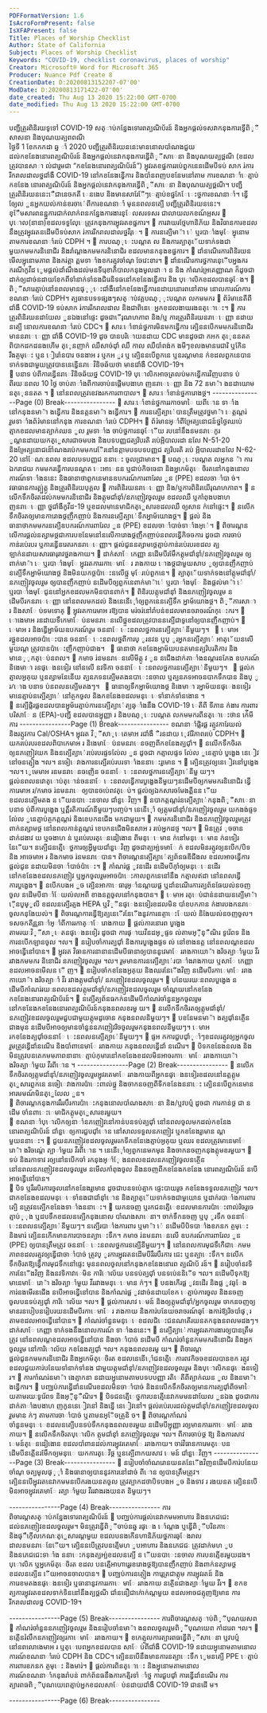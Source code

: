 ```yaml
---
PDFFormatVersion: 1.6
IsAcroFormPresent: false
IsXFAPresent: false
Title: Places of Worship Checklist
Author: State of California
Subject: Places of Worship Checklist
Keywords: "COVID-19, checklist coronavirus, places of worship"
Creator: Microsoft® Word for Microsoft 365
Producer: Nuance Pdf Create 8
CreationDate: D:20200813152207-07'00'
ModDate: D:20200813171422-07'00'
date_created: Thu Aug 13 2020 15:22:00 GMT-0700
date_modified: Thu Aug 13 2020 15:22:00 GMT-0700
---
```

បញ្ជីត្រួរពិនិរយទូទៅ COVID-19 
សត្ាប់កន្នែងទោរពត្បណិប័រន៍ និងអ្នកផ្តល់ទសវាកនុងការទ្វើពិ្ីសាសនា 
និងបុណយត្បពពណី  
ថ្ងៃទី 1 ខែកកកដា ឆ្ន ាំ 2020 
បញ្ជីត្រួរពិនិរយននេះមាននោលបាំណងជួយដល់កខនែងនោរពត្បណិប័រន៍ និងអ្នកផ្តល់នេវាកនុងការន្វើពិ្ីសាេនា 
និងបុណយត្បថ្ពណី (ខដលត្រូវបានសាា ល់ជារួមជា “កខនែងនោរពត្បណិប័រន៍”) អ្នុវរតខផ្នការរបេ់ពួកនេនដើមបីទប់
សាក រ់ការរីករាលដាលថ្នជាំងឺ COVID-19 នៅកខនែងន្វើការ និងបាំនពញបខនែមនៅតាម ការខណនាាំេត្មាប់ កខនែង
នោរពត្បណិប័រន៍ និងអ្នកផ្តល់នេវាកនុងការន្វើពិ្ីសាេនា និងបុណយត្បថ្ពណី។ បញ្ជីត្រួរពិនិរយននេះេឺជានេចកតី
េនងេប និងមានសារែែីៗេត្មាប់ខផ្នកែែេះថ្នការខណនាាំ។ ន្វើឲ្យែល ួនអ្នកយល់កាន់ខរចាេ់ពីការខណនាាំ មុននពលនត្បើ
បញ្ជីត្រួរពិនិរយននេះ។ 
ខ្ែឹមសារពនន្ផ្នការជាក់លាក់ពនកន្នែងការងារន្ែលសរទសរ
ជាលាយលកខណ៍អ្កសរ 
 បុេាល(នានា)ខដលទទួលែុេត្រូវកនុងការអ្នុវរតខផ្នការ។ 
 ការវាយរថ្មែហានិភ័យ និងវិធានការខដលនឹងត្រូវអ្នុវរតនដើមបីទប់សាក រ់ការរីករាលដាលថ្នវីរុេ។ 
 ការនត្បើមា៉ា េ់ ឬរបាាំងមុែ អ្នុនោមតាមការខណនាាំរបេ់ CDPH ។ 
 ការបណ្ុេះបណ្តត ល និងការត្បាត្េ័យទាក់ទងជាមួយកមមករនិនោជិរ និងរាំណ្តងកមមករនិនោជិរ
ខដលមានកនុងខផ្នការ។ 
 ដាំនណើរការពិនិរយនមើលអ្នុនោមភាព និងករ់ត្តា ត្ពមទាាំងខករត្មូវចាំណុ ចែវេះខារ។ 
 ដាំនណើរការថ្នការនេុើបអ្នងករករណីកូវីដ េូមផ្តល់ដាំណឹងដល់មនទីរេុខាភិបាលកនុងមូលដាា ន និង
កាំណរ់អ្រតេញ្ញាណ ក៏ដូចជា ដាក់ឲ្យដាច់នដាយខែកពីទាំនាក់ទាំនងជិរេនិទធនៅកខនែងន្វើការ និង
បុេាលិកខដលបានឆ្ែង។ 
 ពិ្ីសារេត្មាប់នៅនពលមានផ្្ុេះជាំងឺនៅកខនែងន្វើការនដាយនោរពនៅតាម នោលការណ៍ការ
ខណនាាំរបេ់ CDPH។ 
ត្បធានបទទផ្សងៗសត្ាប់វគ្គបណ្ុុះបណ្តត លកមមករ 
 ព័រ៌មានេតីពីជាំងឺ COVID-19 ទប់សាក រ់ការរីករាលដាល និងជាពិនេេអ្នកខដលងាយរងនត្ោេះ។ 
 ការត្រួរពិនិរយនដាយែល ួនឯងនៅផ្ទេះ ដូចជាេីរុណហភាព និង/ឬ ការត្រួរពិនិរយនរាេេញ្ញា នដាយ
នត្បើ នោលការខណនាាំរបេ់ CDC។ 
 សារៈេាំខាន់ថ្នការមិនមកន្វើការ ត្បេិននបើកមមករនិនោជិរមាននរាេេញ្ញា ជាំងឺ COVID-19 ដូច
បានបរិោយនដាយ CDC មានដូចជា កអក ត្េុននតត ពិបាកដកដនងហើម ត្េុនញាក់ ឈឺសាច់ដុាំ ឈឺ
កាល ឈឺបាំពង់ក ងមីៗខលងមានរេជារិ ឬកែិន រឹងត្ចមុេះ ឬន ៀរេាំនបារ ចនងាអ រ ឬកអ ួរ ឬ
ត្បេិននបើពួកនេ ឬនរណ្តមាន ក់ខដលពួកនេបានទាក់ទងជាមួយត្រូវបាននេន្វើនរាេវិនិចឆ័យថា
មានជាំងឺ COVID-19។  
 បនាទ ប់ពីការន្វើនរាេវិនិចឆ័យថ្ន COVID-19 បុេាលិកអាចត្រលប់មកន្វើការវិញបនាទ ប់ពីរយៈនពល 
10 ថ្ងៃ ចាប់តាាំងពីការចាប់នផ្តើមបងាហ ញនរាេេញ្ញា និង 72 នមា៉ា ងនដាយោម នត្េុននតត ។ 
 នៅនពលត្រូវខេវងរកការពាបាល។ 
 សារៈេាំខាន់ថ្នការោងថ្ដ។ 
----------------Page (0) Break----------------
 សារៈេាំខាន់ថ្នការរកាចមាៃ យពីោន ទាាំងនៅកនុងនមា៉ា ងន្វើការ និងនត្តនមា៉ា ងន្វើការ។ 
 ការនត្បើត្បាេ់បានត្រឹមត្រូវថ្នមា៉ា េត្កណ្តរ់ រួមទាាំងព័រ៌មាននៅកនុង ការខណនាាំរបេ់ CDPH។ 
 ព័រ៌មានអ្ាំពីអ្រែត្បនោជន៍ថ្នថ្ងៃឈប់េត្មាកខដលមានត្បាក់ឈន ួល រួមទាាំង ចាប់ថ្នការនឆ្ែើយ
របនៅនឹងនមនរាេកូរ ូណ្តនដាយយកត្េួសារជាចមបង និងបទបញ្ញជត្បរិបរតិ របេ់អ្ភិបាលរដា
នលែ N-51-20 និងអ្រែត្បនោជន៍េាំណងរបេ់កមមករេែិរនៅនត្កាមបទបទបញ្ញជ ត្បរិបរតិ របេ់
អ្ភិបាលរដានលែ N-62-20 នៅែណៈនពល ខដលបទបញ្ញជ ននាេះ ចូលជា្រមាន។ 
 បណ្ុេះបណ្តត លអ្នកន ៉ា ការឯករាជយ កមមករន្វើការបនណ្តត េះអាេនន ឬជាប់កិចចេនា និងអ្នកេម័ត្េ
ចិរតនៅកនុងនោលការណ៍ទាាំងននេះ និងធានាថាពួកនេមានឧបករណ៍ការពារែល ួន (PPE) ខដលចាាំបា
ច់។ 
 វធាធានការត្គ្ប់ត្គ្ង និងត្រួរពិនិរយបុគ្គល 
 ការពិនិរយនរាេេញ្ញា និង/ឬការពិនិរយេីរុណហភាព។ 
 នលើកទឹកចិរតដល់កមមករនិនោជិរ និងត្កុមជាំនុាំ/នភញៀវចូលរួម ខដលឈឺ ឬកាំពុងបងាហ ញនរាេេញ្ញា
ថ្នជាំងឺកូវីដ-19 ឬខដលមានេមាជិកត្េួសារខដលឈឺ ឲ្យសាន ក់នៅផ្ទេះ។ 
 នលើកទឹកចិរតឲ្យមានការោងថ្ដញឹកញាប់ និងការនត្បើត្បាេ់ទឹកអ្នាម័យោងថ្ដ។ 
 ផ្តល់ និងធានាថាកមមករនត្បើឧបករណ៍ការពារែល ួន (PPE) ខដលចាាំបាច់ទាាំងអ្េ់។ 
 ពិចារណ្តនលើការផ្តល់នត្សាមថ្ដជាការបខនែមនៅនលើការោងថ្ដញឹកញាប់នពលន្វើកិចចការ ដូចជា
ការចាប់កាន់របេ់របរ ឬការន្វើនរេតរកនរាេេញ្ញា។ ផ្តល់ជូននត្សាមថ្ដេត្មាប់កាន់របេ់របរខដល
ត្បឡាក់នដាយសារធារុរាវថ្នរាងកាយ។ 
 ដាក់សាែ កេញ្ញា នដើមបីរមែឹកត្កុមជាំនុាំ/នភញៀវចូលរួម ឲ្យពាក់មា៉ា េ ឬរបាាំងមុែ អ្នុវរតការរកាេមាែ រ
រាងកាយ ោងថ្ដជាមួយសាប ូឲ្យបានញឹកញាប់ នត្បើទឹកអ្នាម័យោងថ្ដ និងមិនយកថ្ដប៉ាេះនលើថ្ផ្ទ
មុែរបេ់ពួកនេ។ 
 ត្បាត្េ័យទាក់ទងនៅត្កុមជាំនុាំ/នភញៀវចូលរួម ឲ្យបានញឹកញាប់ នដើមបីឲ្យពួកនេពាក់មា៉ាេ់ ឬរបាាំងមុែ 
និងផ្តល់មា៉ា េ់ ឬរបាាំងមុែជូននៅអ្នកខដលមកមិនបានពាក់។ 
 ពិនិរយត្កុមជាំនុាំ និងនភញៀវចូលរួម នដើមបីរកនរាេេញ្ញា នៅនពលមកដល់ និងនេនើេុាំឲ្យពួកនេនត្បើទឹក
អ្នាម័យោងថ្ដ។ 
ពិ្ីការសាា រ និងសាែ ប់ទមទោគ្ 
 អ្នុវរតការេមាអ រឱ្យបាន មរ់ចរ់នៅរាំបន់ខដលមានចរាចរណ៍កុេះករ។ 
 ោងេមាអ រនដាយទឹកេមាែ ប់នមនរាេនលើថ្ផ្ទខដលត្រូវបាននត្បើជាទូនៅឲ្យបានញឺកញាប់។ 
 េមាអ រ និងន្វើអ្នាម័យឧបករណ៍រួម ចននាែ េះនពលថ្នការនត្បើត្បាេ់នីមួយៗ។ 
 េមាអ រថ្ផ្ទខដលអាចប៉ាេះបាន ចននាែ េះនពលថ្នពីការប្ ូរនវន ឬប្ ូរអ្នកនត្បើត្បាេ់ អាត្េ័យនលើមួយណ្ត
ត្រូវបានប៉ាេះញឹកញាប់ជាង។ 
 ធានាថា កខនែងអ្នាម័យបនតមានត្បរិបរតិការ និងមានេ្ុកត្េប់នពល។ 
 កមាច រ់នមនរាេនលើមីត្កូ វ ូន នជើងដាក់តាាំងនណ្តរនភែង ឧបករណ៍ និងេមាា រនផ្េងនទៀរ នៅនលើ
នវទិកា ចននាែ េះនពលថ្នការនត្បើត្បាេ់នីមួយៗ។ 
 ផ្តល់កត្មាលអ្ងគុយ ឬនត្សាមនែនើយ ត្បនភទនត្បើមតងនបាេះនចាល ឬត្បនភទអាចនបាកទឹកបាន និងប្
ូ
រ/ោង បនាទ ប់នពលនត្បើមតងៗ។ 
 ធានាឲ្យទឹកអ្នាម័យោងថ្ដ និងេមាា រអ្នាម័យនផ្េងនទៀរមានេត្មាប់នត្បើត្បាេ់ នៅត្ចកចូល 
និងកខនែងខដលមនុេេទាំនាក់ទាំនងោន ។  
 នត្បើផ្លិរផ្លខដលបានអ្នុម័រេត្មាប់ការនត្បើត្បាេ់ត្បឆ្ាំងនឹង COVID-19 េតីពី ទីភាន ក់ងារ
ការពារបរិសាែ ន (EPA)-បញ្ជី ខដលបានអ្នុញ្ញា រ និងបណ្ុេះបណ្តត លកមមករពីនត្ោេះថាន ក់េីមី ការ
----------------Page (1) Break----------------
ខណនាាំផ្លិរផ្ល រត្មូវការែយល់ និងរត្មូវការ Cal/OSHA។ អ្នុវរត  វិ្ីសា្េតេមាអ រជាំងឺ ឺរនដាយ
េុវរែិភាពរបេ់ CDPH។ 
 យករបេ់របរខដលពិបាកេមាអ រ និងេមាែ ប់នមនរាេនចញពីកខនែងត្បជុាំ។ 
 នលើកទឹកចិរតឲ្យនភញៀវយក និងនត្បើត្បាេ់របេ់របរផ្ទទល់ែល ួន ដូចជា កត្មាលផ្ទទ ល់ែល ួនេត្មាប់
បួងេួង នេៀវនៅចនត្មៀង ។ល។ នចៀេវាងការនត្បើរបេ់របរទាាំងននាេះរួមោន ។ 
 ត្បេិនត្រូវឲ្យនេៀវនៅបួងេួង ។ល។ េូមេមាអ រនមនរាេនចញេិន ចននាែ េះនពលថ្នការនត្បើត្បាេ់នីមួ
យៗ។ ផ្តល់នពលនវោត្ោប់ត្ោន់ចននាែ េះនពលន្វើការបួងេួងនីមួយៗនដើមបីឲ្យកមមករនិនោជិរ ន្វើ
ការេមាអ រ/កមាច រ់នមនរាេ ឲ្យបានចប់េពវត្េប់។ ផ្តល់ឲ្យឯកសារចមែងត្ពីនន ើយ ខដលនត្បើមតង
ន ើយនបាេះនចាល ជាំនួេវិញ។ 
 នបាកត្កណ្តរ់នត្បើត្បាេ់កនុងពិ្ីសាេនា បនាទ ប់ពីការបួងេួង ឬត្ពឹរតិការណ៍នីមួយៗបញ្ចប់។ នេនើេុាំ
ឲ្យត្កុមជាំនុាំ/នភញៀវចូលរួម យកងង់ផ្ទទ ល់ែល ួនេត្មាប់ត្ចកត្កណ្តរ់ និងខេបកនជើង មកជាមួយ។ 
 កមមករនិនោជិរ និងនភញៀវចូលរួមត្រូវពាក់នត្សាមថ្ដ នៅនពលកាន់ត្កណ្តរ់ ខេបកនជើងមិនសាអ រ
របេ់អ្នកដថ្ទ ។ល។ 
 មិនត្រូវ ុចចានដាក់ដងាវ យ ឬចងាហ ន់ ឬរបេ់របរត្េនដៀងោន ពីមនុេេមាន ក់នៅមនុេេមាន ក់នទៀរ
នែើយ។ នត្បើជនត្មើេថ្នការឲ្យអ្វីមួយជាំនួេវិញ ដូចជាត្បអ្ប់ទមាែ ក់ ខដលមិនរត្មូវឲ្យនបើក/បិទ និង
អាចេមាអ រ និងកមាច រ់នមនរាេបាន។ ពិចារណ្តនត្បើត្បាេ់ត្បព័នធឌីជីងល ខដលអាចន្វើការផ្តល់ជូន 
នដាយមិនចាាំបាច់ប៉ាេះ។ 
 កាំណរ់ផ្ល ូវនដើរ នដើមបីកុាំឲ្យមនុេេនដើរនៅកខនែងខដលនភញៀវ ឬអ្នកចូលរួមអាចប៉ាេះកាលពួកនេនៅនឹង
កត្មាលឥដា នៅនពលន្វើការបួងេួង។ 
 នបើកបងអ ួច ត្បេិនអាកាេធារុអ្ាំនណ្តយផ្ល ឬដាំនណើរការត្បព័នធែយល់នចញចូល នដើមបីនាាំែយល់លអពី
ខាងនត្តចូលនៅកនុងបាន។ 
 េមាអ រត្េប់ជាន់នដាយនត្បើមា៉ា េុីនបូម្ូលី ខដលនត្បើរត្មង HEPA ឬវិ្ីនផ្េងនទៀរខដលមិន
បាំខបកភាន ក់ងារបងកនរាេចូលកនុងែយល់។ 
 ពិចារណ្តការន្វើឱ្យត្បនេើរនែើងនូវការនត្ចាេះែយល់ និងែយល់នចញចូល។ 
ទសចកតីន្ណនាាំអ្ាំពីការរកាគ្ាែ រោងកាយ 
 ផ្តល់ការនោរព បួងេួងតាមរយៈវិ្ីសា្េតនផ្េងនទៀរ ដូចជា ការផ្ាយវីនដអ្ូផ្ទទ ល់តាមអ្ុីន្ឺណិរ 
ទូរេ័ពទ និងការនបើកឡានចូល ។ល។ 
 នរៀបចាំការត្បជុាំ និងការបួងេួងផ្ទទ ល់ នៅខាងនត្ត នៅនពលណ្តខដលអាចន្វើនៅបាន។ 
 អ្នុវរត  វិធានការនានានដើមបីធានាឲ្យបាននូវេមាែ ររាងកាយោ៉ា ងរិចត្បាាំមួយ វីរ រវាងកមមករ
និនោជិរ នភញៀវចូលរួម ។ល។ រួមមានការនត្បើត្បាេ់របាាំងរាងកាយ ឬសាែ កេញ្ញា ខដលអាចនមើលន ើ
ញ។ 
 នរៀបចាំកខនែងអ្ងគុយ និងឈរនែើងវិញ នដើមបីរកាេមាែ ររាងកាយោ៉ា ងរិចត្បាាំ វីរ រវាងត្កុមជាំនុាំ/
នភញៀវខដលចូលរួម។ 
 បនែយរយៈនពលបួងេួង នដើមបីកាំណរ់រយៈនពលខដលត្កុមជាំនុាំ/នភញៀវខដលចូលរួម ចាំណ្តយនៅកខនែង
កខនែងនោរពត្បណិប័រន៍។ 
 នត្បើត្បព័នធកក់នដើមបីកាំណរ់ចាំនួនអ្នកចូលរួមនៅកខនែងកខនែងនោរពត្បណិប័រន៍កនុងនពលខរមួ
យ។ 
 នលើកទឹកចិរតឲ្យត្កុមជាំនុាំ/នភញៀវខដលចូលរួមជួបជាមួយត្កុមដូចោន កនុងនពលនិមួយៗ។ 
 បខនែមនមា៉ា ងត្បជុាំនត្ចើនជាងមុន នដើមបីអាចឲ្យមានចាំនួននភញៀវរិចចូលរួមកនុងនពលនីមួយៗ។ 
េមាអ រកខនែងត្បជុាំចននាែ េះនពលនត្បើត្បាេ់នីមួយៗ។ 
 ផ្ទអ កការជួបជុាំ្ាំៗខដលរត្មូវឲ្យអ្នកចូលរួមត្រូវន្វើដាំនណើរ និងបាំពានេមាែ ររាងកាយ កនុងនពលន្វើដាំ
នណើរ។ 
 បិទកខនែងនលង និងមិនត្រូវបនតេកមមភាពនានាេត្មាប់កុមារនៅកខនែងខដលមិនអាចរកាេ
មាែ ររាងកាយោ៉ា ងរិចត្បាាំមួយ វីរពីោន ។ 
----------------Page (2) Break----------------
 នលើកទឹកចិរតឲ្យត្កុមជាំនុាំ/នភញៀវចូលរួមអ្នុវរតេមាែ ររាងកាយពីអ្នកនផ្េងនទៀរខដលនៅនត្តត្កុម
ត្េួសារពួកនេ នចៀេវាងការប៉ាេះពាល់ថ្ផ្ទ និងចាកនចញពីទីកខនែងននាេះ ត្បេិននបើពួកនេមាន
អារមមណ៍មិនត្េួលែល ួន។   
 ពិចារណ្តកនុងការរឹររបឹរការប៉ាេះកនុងនោលបាំណងសាេនា និង/ឬវបប្ម៌ ដូចជា ការកាន់ថ្ដ ជា
នដើម ចាំនពាេះេមាជិកត្កុមត្េួសារខរមួយ។   
 ខណនាាំបុេាលិកឲ្យនាាំនភញៀវនៅកាន់បនទប់ត្បជុាំ នៅនពលចូលមកដល់កខនែង នោរពត្បណិប័រន៍ 
ជាំនួេឲ្យការជួបជុាំោន នៅសាលទទួលនភញៀវ ឬកខនែងរួមោន ណ្តមួយននាេះ។ 
 ជួយនភញៀវខដលចូលរួមរកទីកខនែងេត្មាប់អ្ងគុយ ឬឈរ ខដលត្រូវមានេមាែ រោ៉ា ងរិចណ្តេ់
ត្បាាំមួយ វីរពីោន ។ នេនើេុាំឲ្យពួកនេមកមុន និងចាកនចញកនុងត្កុមខរមួយ។ 
 ទប់ និងរកាទាវ រឲ្យនៅនបើកចាំ រកនុងអ្ាំែុ ងនពលខដលនភញៀវចូលនត្ចើន នៅនពលនភញៀវខដលចូលរួម
នមើលកាំពុងចូល និងនចញពីកខនែងកខនែង នោរពត្បណិប័រន៍ នបើអាចន្វើនៅបាន។   
 បិទ ឬរឹររបិរការចូលនៅកខនែងរួមោន ដូចជាបនទប់េត្មាក ផ្ទេះបាយរូច កខនែងទទួលនភញៀវ ។ល។ 
ជាកខនែងខដលមនុេេទាំនងជាជាំនុាំោន និងត្បាត្េ័យទាក់ទងជាមួយោន ឬដាក់របាាំងការពារ ត្បេិ
នត្រូវនត្បើកខនែងទាាំងននាេះ។ 
 យកនចញ ឬរកជនត្មើេខដលមានការប៉ាេះពាល់រិចរួចេត្មាប់្ុង ឬដបទឹកខដលនត្បើកនុងនោល
បាំណងសាេនា។ ចាក់ទឹកនចញ ឬប្ ូរទឹក ចននាែ េះនពលនត្បើត្បាេ់នីមួយៗ។ នត្បើរបាាំងការពារ ឬមា៉ា េ់
នដើមបីបិទបាាំងខភនក ត្ចមុេះ និងមារ់ ត្បេិននកើកមានការបាចនត្បាេះទឹក។ កមាច រ់នមនរាេនលើ
ឧបករណ៍ការពារែល ួន (PPE) ឲ្យបានត្រឹមត្រូវ ចននាែ េះនពលថ្នការនត្បើនីមួយៗ។ 
 នៅនពលការមុជទឹកេឺជាេកមមភាពខដលរត្មូវឲ្យន្វើជាចាាំបាច់ ត្រូវប្ ូរការអ្នុវរតនដើមបីរឹររបឹរការ
ជេះ ឬនត្បាេះទឹក។ នលើកទឹកចិរតឱ្យន្វើការមុជទឹកនៅផ្ទេះ មុននពលចូលនៅកនុងកខនែងនោរព ត្បណិប័
រន៍។ 
 នរៀបចាំនវទិការនែើងវិញ និងនវទិកាវាេមិន ការិោល័យ បនទប់ត្បជុាំ បនទប់េននិេីទ ។ល។ នដើមបីទុកឱ្យ
មានេមាែ រោ៉ា ងរិចត្បាាំមួយ វីររវាងមនុេេមាន ក់ៗ។ 
 បនងកើរផ្ល ូវនដើរ និងផ្ល ូវឆ្ែងការ់នងមើរនជើង នបើអាចន្វើនៅបាន និងកាំណរ់ផ្ល ូវដាច់នដាយខែក
េត្មាប់ការចូល និងនចញចូលបនទប់ត្បជុាំ ការិោល័យ ។ល។ 
 ផ្តល់ការសាវ េមន៍ និងឲ្យត្កុមជាំនុាំ/អ្នកចូលរួម ចាកនចញឲ្យមានរនបៀបនរៀបរយនដើមបីរកាេមាែ រ
រាងកាយ និងការ់បនែយចរាចរណ៍ឆ្ែងការ់ឱ្យរិចបាំផ្ុរ តាមខដលអាចន្វើនៅបាន។ 
 កាំណរ់ចាំនួនមនុេេខដលជិេះជនណតើរយនតកនុងនពលមដងៗ។ ដាក់សាែ កេញ្ញា ទាក់ទងនឹងនោលការណ៍
ទាាំងននេះ។ 
 នត្បើត្បាេ់ការអ្នុវរតការងារឲ្យបានត្រឹមត្រូវ នៅនពលណ្តខដលអាចន្វើនៅបាន និងចាាំបាច់ នដើមបី
កាំណរ់ចាំនួនកមមករនិនោជិរ និងអ្នកចូលរួម នៅការិោល័យ កខនែងត្បជុាំ ។ល។ កនុងនពលខរមួ
យ។ 
 ពិចារណ្តផ្តល់ជូនកមមករនិនោជិរ និងអ្នកេម័ត្េចិរត ខដលនេនើេុាំជនត្មើេការពវកិចចខដលបានខក
រត្មូវ ខដលជួយការ់បនែយទាំនាក់ទាំនង ជាមួយត្កុមជាំនុាំ/នភញៀវខដលចូលរួម និងបុេាលិកនផ្េងនទៀ
រ។ 
 ការកាំណរ់នមា៉ា ងេត្មាកនា នដាយអ្នុនោមតាមបទបបញ្ញា រតិេតីពីត្បាក់ឈន ួល និងនមា៉ា ងន្វើការ។ 
 បញ្ឈប់ការន្វើដាំនណើរខដលមិនចាាំបាច់ និងនលើកទឹកចិរតឲ្យមានការត្បជុាំពីចមាៃ យតាមរយៈទូរេ័ពទ 
និងអ្ុីន្ឺណិរ។ 
 បិទជនត្មើេថ្នការបនត្មើនេវាកមមនដាយែល ួនឯង ដូចជាការដាក់តាាំងបងាហ ញកូននេៀវនៅ និងន្នើ
នេៀវនៅ។ ផ្តល់របេ់របរដល់ត្កុមជាំនុាំ/នភញៀវខដលចូលរួមមាន ក់ៗ តាមការចាាំបាច់ ឬតាមនអ្ែិចត្រូនិ
ច។ 
 ពិចារណ្តកាំណរ់ចាំនួនមនុេេខដលនត្បើបនទប់ទឹកកនុងនពលខរមួយ នដើមបីអ្នុញ្ញា រឲ្យមានការរកាេ
មាែ ររាងកាយ។ 
 នលើកទឹកចិរតបុេាលិក ត្កុមជាំនុាំ នភញៀវចូលរួម ។ល។ ពីការចាប់ថ្ដ ឱ្ប និងការសាវ េមន៍ត្េនដៀងោន 
ខដលបាំពានដល់ការអ្នុវរតេមាែ ររាងកាយ។ ចារ់វិធានការេមត្េបនដើមបីនត្កើនរមែឹកឲ្យមនុេេ
យកការត្េវីថ្ដ ឬនត្បើពាកយសាវ េមន៍ ជាំនួេវិញ។ 
----------------Page (3) Break----------------
 នរៀបចាំចាំណរោនយនតនែើងវិញនដើមបីការ់បនែយចាំណុ ចត្បមូលផ្្ុាំ និងធានាឲ្យបាននូវការនៅដាច់
ពីោន ឲ្យបានត្រឹមត្រូវ។ ត្បេិននបើអ្នុវរតនេវាកមមនបើករងយនតចូល ត្រូវត្បាកដថាបិទបងអ ួច និងទាវ រ
រងយនត ត្បេិននបើមិនអាចអ្នុវរតេមាែ រត្បាាំមួយ វីររវាងរងយនត និមួយៗ។ 
  
----------------Page (4) Break----------------
ការពិចារណ្តសត្ាប់កន្នែងទោរពត្បណិប័រន៍ 
 បញ្ឈប់ការផ្តល់នេវាកមមអាហារ និងនភេជជេះ ដល់នភញៀវខដលចូលរួម។ មិនត្រូវន្វើពិ្ីចាប់នឆ្ន រផ្េង
េាំណ្តង ឬន្វើពិ្ីបរិនភាេ និងផ្ឹកេុីលកេណៈត្េួសារណ្តមួយ ខដលបនងកើនហានិភ័យថ្នការឆ្ែងរាល
ដាលនមនរាេនែើយ។ ត្បេិននបើត្រូវបនត្មើមហ ូបអាហារ និងនភេជជៈ ត្រូវដាក់មហ ូប និងនភេជជេះទាាំង
ននាេះកនុងត្បអ្ប់ខដលនត្បើ ន ើយនបាេះនចាល ការបនត្មើខរមួយដង។ បុេាលិក ឬអ្នកេម័ត្េចិរត ខដល
បនត្មើអាហារេួរខរោងថ្ដឱ្យបានញឹកញាប់ និងពាក់នត្សាមថ្ដ ខដលនត្បើន ើយអាចនចាលបាន។ 
 បញ្ឈប់ការនត្ចៀង ការេូត្រជាត្កុម ការអ្នុវរតន៍ និងការេខមតងនផ្េងនទៀរ ឬធានានូវការរកាេ
មាែ ររាងកាយ នត្ចើនជាងត្បាាំមួយ វីរ។ 
 ខកខត្បការអ្នុវរតខដលទាក់ទិននៅនឹងត្បថ្ពណី ជាំននឿជាក់ោក់ណ្តមួយ ខដលអាចជត្មុញឱ្យមាន
ការរីករាលដាលថ្ន COVID-19។ 
  
----------------Page (5) Break----------------
ការពិចារណ្តសត្ាប់ពិ្ីបុណយសព 
 កាំណរ់ចាំនួននភញៀវចូលរួម និងនរៀបចាំនមា៉ា ងនពលចូលរួមពិ្ីបុណយេព កាំដរេព ។ល។ 
 នត្កើនរំលឹកនភញៀវឲ្យរកាេមាែ ររាងកាយ។ 
 ខកេត្មួលការត្បារពធន្វើពិ្ីសាេនា ឬវបប្ម៌ នៅនពលោងេមាអ រ ឬត្េបេពអ្នកខដលបាន
សាែ ប់ពីជាំងឺ COVID-19 នដាយអ្នុនោមតាមនោលការណ៍ខណនាាំរបេ់ CDPH និង CDC។ 
ត្បេិននបើនឹងមានការនត្បាេះទឹក េូមនត្បើ PPE េត្មាប់ការពារខភនក ត្ចមុេះ និងមារ់។ 
 ផ្តល់ការពិនត្ោេះ និងអ្នុនោមតាមនោលការណ៍ខណនាាំកនុងរាំបន់ ពាក់ព័នធនឹងការកត្មិរទាំ ាំថ្ន
ការជួបជុាំ ការន្វើដាំនណើរ ការត្បារពធពិ្ីបុណយេពេត្មាប់អ្នកខដលសាែ ប់នដាយជាំងឺ COVID-19 ជានដើ
ម។  
 
 
 
 
----------------Page (6) Break----------------
